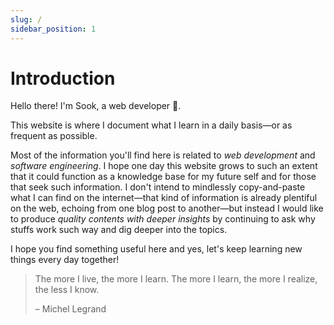 ```yaml
---
slug: /
sidebar_position: 1
---
```


# Introduction

Hello there! I'm Sook, a web developer 👋.

This website is where I document what I learn in a daily basis—or as frequent as possible.

Most of the information you'll find here is related to _web development_ and _software engineering_. I hope one day this website grows to such an extent that it could function as a knowledge base for my future self and for those that seek such information. I don't intend to mindlessly copy-and-paste what I can find on the internet—that kind of information is already plentiful on the web, echoing from one blog post to another—but instead I would like to produce _quality contents with deeper insights_ by continuing to ask why stuffs work such way and dig deeper into the topics.

I hope you find something useful here and yes, let's keep learning new things every day together!

> The more I live, the more I learn. The more I learn, the more I realize, the less I know.
>
> – Michel Legrand
